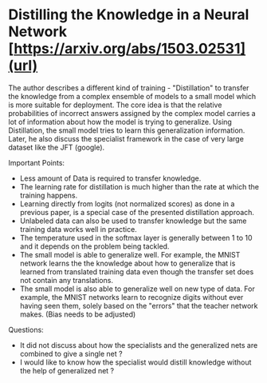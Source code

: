 # Distilling the Knowledge in a Neural Network [https://arxiv.org/abs/1503.02531](url)

The author describes a different kind of training - "Distillation" to transfer the knowledge from
a complex ensemble of models to a small model which is more suitable for deployment. The core idea is that the relative probabilities of incorrect answers assigned by the complex model carries a lot of information about how the model is trying to generalize. Using Distillation, the small model tries to learn this generalization information. Later, he also discuss the specialist framework in the case of very large dataset like the JFT (google).

Important Points:

-  Less amount of Data is required to transfer knowledge.
-  The learning rate for distillation is much higher than the rate at which the training happens.
-  Learning directly from logits (not normalized scores) as done in a previous paper, is a special case of the presented distillation approach.
- Unlabeled data can also be used to transfer knowledge but the same training data works well in practice.
-  The temperature used in the softmax layer is generally between 1 to 10 and it depends on the problem being tackled.
-  The small model is able to generalize well. For example, the MNIST network learns the the knowledge about how to generalize that is learned from translated training data even though the transfer set does not contain any translations.
-  The small model is also able to generalize well on new type of data. For example, the MNIST networks learn to recognize digits without ever having seen them, solely based on the "errors" that the teacher network makes. (Bias needs to be adjusted)

Questions:
- It did not discuss about how the specialists and the generalized nets are combined to give a single net ?
- I would like to know how the specialist would distill knowledge without the help of generalized net ?
